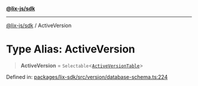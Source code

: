 [**@lix-js/sdk**](../README.md)

***

[@lix-js/sdk](../README.md) / ActiveVersion

# Type Alias: ActiveVersion

> **ActiveVersion** = `Selectable`\<[`ActiveVersionTable`](ActiveVersionTable.md)\>

Defined in: [packages/lix-sdk/src/version/database-schema.ts:224](https://github.com/opral/monorepo/blob/0c842a72d3025295846c020e08a97bf5148757a1/packages/lix-sdk/src/version/database-schema.ts#L224)
